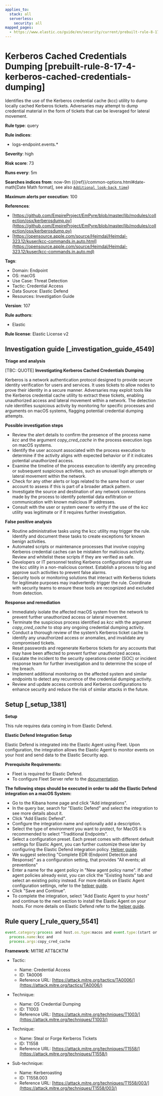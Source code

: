 ```yaml
---
applies_to:
  stack: all
  serverless:
    security: all
mapped_pages:
  - https://www.elastic.co/guide/en/security/current/prebuilt-rule-8-17-4-kerberos-cached-credentials-dumping.html
---
```


# Kerberos Cached Credentials Dumping [prebuilt-rule-8-17-4-kerberos-cached-credentials-dumping]

Identifies the use of the Kerberos credential cache (kcc) utility to dump locally cached Kerberos tickets. Adversaries may attempt to dump credential material in the form of tickets that can be leveraged for lateral movement.

**Rule type**: query

**Rule indices**:

* logs-endpoint.events.*

**Severity**: high

**Risk score**: 73

**Runs every**: 5m

**Searches indices from**: now-9m ({{ref}}/common-options.html#date-math[Date Math format], see also [`Additional look-back time`](docs-content://solutions/security/detect-and-alert/create-detection-rule.md#rule-schedule))

**Maximum alerts per execution**: 100

**References**:

* [https://github.com/EmpireProject/EmPyre/blob/master/lib/modules/collection/osx/kerberosdump.py](https://github.com/EmpireProject/EmPyre/blob/master/lib/modules/collection/osx/kerberosdump.py)
* [https://opensource.apple.com/source/Heimdal/Heimdal-323.12/kuser/kcc-commands.in.auto.html](https://opensource.apple.com/source/Heimdal/Heimdal-323.12/kuser/kcc-commands.in.auto.md)

**Tags**:

* Domain: Endpoint
* OS: macOS
* Use Case: Threat Detection
* Tactic: Credential Access
* Data Source: Elastic Defend
* Resources: Investigation Guide

**Version**: 107

**Rule authors**:

* Elastic

**Rule license**: Elastic License v2

## Investigation guide [_investigation_guide_4549]

**Triage and analysis**

[TBC: QUOTE]
**Investigating Kerberos Cached Credentials Dumping**

Kerberos is a network authentication protocol designed to provide secure identity verification for users and services. It uses tickets to allow nodes to prove their identity in a secure manner. Adversaries may exploit tools like the Kerberos credential cache utility to extract these tickets, enabling unauthorized access and lateral movement within a network. The detection rule identifies suspicious activity by monitoring for specific processes and arguments on macOS systems, flagging potential credential dumping attempts.

**Possible investigation steps**

* Review the alert details to confirm the presence of the process name *kcc* and the argument *copy_cred_cache* in the process execution logs on macOS systems.
* Identify the user account associated with the process execution to determine if the activity aligns with expected behavior or if it indicates potential unauthorized access.
* Examine the timeline of the process execution to identify any preceding or subsequent suspicious activities, such as unusual login attempts or lateral movement within the network.
* Check for any other alerts or logs related to the same host or user account to assess if this is part of a broader attack pattern.
* Investigate the source and destination of any network connections made by the process to identify potential data exfiltration or communication with known malicious IP addresses.
* Consult with the user or system owner to verify if the use of the *kcc* utility was legitimate or if it requires further investigation.

**False positive analysis**

* Routine administrative tasks using the kcc utility may trigger the rule. Identify and document these tasks to create exceptions for known benign activities.
* Automated scripts or maintenance processes that involve copying Kerberos credential caches can be mistaken for malicious activity. Review and whitelist these scripts if they are verified as safe.
* Developers or IT personnel testing Kerberos configurations might use the kcc utility in a non-malicious context. Establish a process to log and approve such activities to prevent false alarms.
* Security tools or monitoring solutions that interact with Kerberos tickets for legitimate purposes may inadvertently trigger the rule. Coordinate with security teams to ensure these tools are recognized and excluded from detection.

**Response and remediation**

* Immediately isolate the affected macOS system from the network to prevent further unauthorized access or lateral movement.
* Terminate the suspicious process identified as *kcc* with the argument *copy_cred_cache* to stop any ongoing credential dumping activity.
* Conduct a thorough review of the system’s Kerberos ticket cache to identify any unauthorized access or anomalies, and invalidate any compromised tickets.
* Reset passwords and regenerate Kerberos tickets for any accounts that may have been affected to prevent further unauthorized access.
* Escalate the incident to the security operations center (SOC) or incident response team for further investigation and to determine the scope of the breach.
* Implement additional monitoring on the affected system and similar endpoints to detect any recurrence of the credential dumping activity.
* Review and update access controls and Kerberos configurations to enhance security and reduce the risk of similar attacks in the future.


## Setup [_setup_1381]

**Setup**

This rule requires data coming in from Elastic Defend.

**Elastic Defend Integration Setup**

Elastic Defend is integrated into the Elastic Agent using Fleet. Upon configuration, the integration allows the Elastic Agent to monitor events on your host and send data to the Elastic Security app.

**Prerequisite Requirements:**

* Fleet is required for Elastic Defend.
* To configure Fleet Server refer to the [documentation](docs-content://reference/ingestion-tools/fleet/fleet-server.md).

**The following steps should be executed in order to add the Elastic Defend integration on a macOS System:**

* Go to the Kibana home page and click "Add integrations".
* In the query bar, search for "Elastic Defend" and select the integration to see more details about it.
* Click "Add Elastic Defend".
* Configure the integration name and optionally add a description.
* Select the type of environment you want to protect, for MacOS it is recommended to select "Traditional Endpoints".
* Select a configuration preset. Each preset comes with different default settings for Elastic Agent, you can further customize these later by configuring the Elastic Defend integration policy. [Helper guide](docs-content://solutions/security/configure-elastic-defend/configure-an-integration-policy-for-elastic-defend.md).
* We suggest selecting "Complete EDR (Endpoint Detection and Response)" as a configuration setting, that provides "All events; all preventions"
* Enter a name for the agent policy in "New agent policy name". If other agent policies already exist, you can click the "Existing hosts" tab and select an existing policy instead. For more details on Elastic Agent configuration settings, refer to the [helper guide](docs-content://reference/ingestion-tools/fleet/agent-policy.md).
* Click "Save and Continue".
* To complete the integration, select "Add Elastic Agent to your hosts" and continue to the next section to install the Elastic Agent on your hosts. For more details on Elastic Defend refer to the [helper guide](docs-content://solutions/security/configure-elastic-defend/install-elastic-defend.md).


## Rule query [_rule_query_5541]

```js
event.category:process and host.os.type:macos and event.type:(start or process_started) and
  process.name:kcc and
  process.args:copy_cred_cache
```

**Framework**: MITRE ATT&CKTM

* Tactic:

    * Name: Credential Access
    * ID: TA0006
    * Reference URL: [https://attack.mitre.org/tactics/TA0006/](https://attack.mitre.org/tactics/TA0006/)

* Technique:

    * Name: OS Credential Dumping
    * ID: T1003
    * Reference URL: [https://attack.mitre.org/techniques/T1003/](https://attack.mitre.org/techniques/T1003/)

* Technique:

    * Name: Steal or Forge Kerberos Tickets
    * ID: T1558
    * Reference URL: [https://attack.mitre.org/techniques/T1558/](https://attack.mitre.org/techniques/T1558/)

* Sub-technique:

    * Name: Kerberoasting
    * ID: T1558.003
    * Reference URL: [https://attack.mitre.org/techniques/T1558/003/](https://attack.mitre.org/techniques/T1558/003/)



